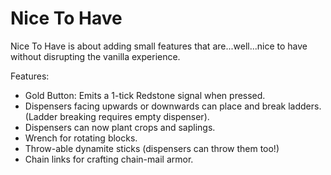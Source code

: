 # Nice To Have

Nice To Have is about adding small features that are...well...nice to have without disrupting the vanilla experience.

Features:

- Gold Button: Emits a 1-tick Redstone signal when pressed.
- Dispensers facing upwards or downwards can place and break ladders. (Ladder breaking requires empty dispenser).
- Dispensers can now plant crops and saplings.
- Wrench for rotating blocks.
- Throw-able dynamite sticks (dispensers can throw them too!)
- Chain links for crafting chain-mail armor.
